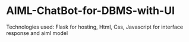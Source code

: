# AIML-ChatBot-for-DBMS-with-UI
Technologies used: Flask for hosting, Html, Css, Javascript for interface response and aiml model
